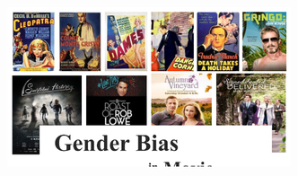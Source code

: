 ![Image of Yaktocat](https://github.com/RatulGhosh/movie_poster/blob/master/movie%20gender%20(5).png)
